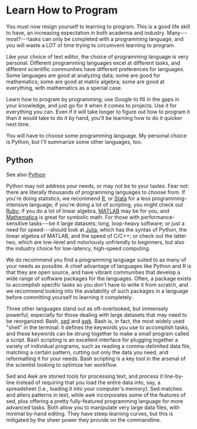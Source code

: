 Learn How to Program
============

You must now resign yourself to learning to program. This is a good life skill to have, an increasing expectation in both academia and industry. Many---most?---tasks can only be completed with a programming language, and you will waste a LOT of time trying to circumvent learning to program.

Like your choice of text editor, the choice of programming language is very personal. Different programming languages excel at different tasks, and different scientific communities have different preferences for languages. Some languages are good at analyzing data; some are good for mathematics; some are good at matrix algebra; some are good at everything, with mathematics as a special case.

Learn how to program by programming; use Google to fill in the gaps in your knowledge, and just go for it when it comes to projects. Use it for everything you can. Even if it will take longer to figure out how to program it than it would take to do it by hand, you'll be learning how to do it quicker next time.

You will have to choose some programming language. My personal choice is Python, but I'll summarize some other languages, too.

## Python
See also [Python](python.md)

Python may not address your needs, or may not be to your tastes. Fear not: there are literally thousands of programming languages to choose from. If you're doing statistics, we recommend [R](TODO), or [Stata](TODO) for a less programming-intensive language; if you're doing a lot of scripting, you might check out [Ruby](TODO); if you do a lot of linear algebra, [MATLAB](TODO) may be for you, and [Mathematica](TODO) is great for symbolic math. For those with performance-sensitive tasks---be it large datasets; long, loop-heavy software; or just a need for speed---should look at [Julia](TODO), which has the syntax of Python, the linear algebra of MATLAB, and the speed of C/C++; or check out the latter two, which are low-level and notoriously unfriendly to beginners, but also the industry choice for low-latency, high-speed computing.

We do recommend you find a programming language suited to as many of your needs as possible. A chief advantage of languages like Python and R is that they are open source, and have vibrant communities that develop a wide range of software packages for the languages. Often, a package exists to accomplish specific tasks so you don't have to write it from scratch, and we recommend looking into the availability of such packages in a language before committing yourself to learning it completely.

Three other languages stand out as oft-overlooked, but immensely powerful, especially for those dealing with large datasets that may need to be reorganized: Bash, [sed](TODO) and [awk](TODO). Bash is, in fact, the most widely used "shell" in the terminal: it defines the keywords you use to accomplish tasks, and these keywords can be strung together to make a small program called a script. Bash scripting is an excellent interface for plugging together a variety of individual programs, such as reading a comma-delimited data file, matching a certain pattern, cutting out only the data you need, and reformatting it for your needs. Bash scripting is a key tool in the arsenal of the scientist looking to optimize her workflow.

Sed and Awk are storied tools for processing text, and process it line-by-line instead of requiring that you load the entire data into, say, a spreadsheet (i.e., loading it into your computer's memory). Sed matches and alters patterns in text, while awk incorporates some of the features of sed, plus offering a pretty fully-featured programming language for more advanced tasks. Both allow you to manipulate very large data files, with minimal by-hand editing. They have steep learning curves, but this is mitigated by the sheer power they provide on the commandline.
